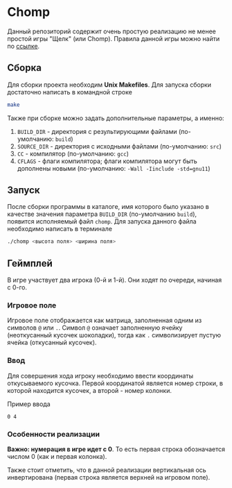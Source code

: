 # Chomp
Данный репозиторий содержит очень простую реализацию не менее простой игры "Щелк" (или Chomp). Правила данной игры можно найти по [ссылке](https://ru.wikipedia.org/wiki/%D0%A9%D1%91%D0%BB%D0%BA).

## Сборка
Для сборки проекта необходим **Unix Makefiles**. Для запуска сборки достаточно написать в командной строке
```sh
make
```

Также при сборке можно задать дополнительные параметры, а именно:
1. `BUILD_DIR` - директория с результирующими файлами (по-умолчанию: `build`)
1. `SOURCE_DIR` - директория с исходными файлами (по-умолчанию: `src`)
1. `CC` - компилятор (по-умолчанию: `gcc`)
1. `CFLAGS` - флаги компилятора; флаги компилятора могут быть дополнены новыми (по-умолчанию: `-Wall -Iinclude -std=gnu11`)

## Запуск
После сборки программы в каталоге, имя которого было указано в качестве значения параметра `BUILD_DIR` (по-умолчанию `build`), появится исполняемый файл `chomp`. Для запуска данного файла необходимо написать в терминале
```sh
./chomp <высота поля> <ширина поля>
```

## Геймплей
В игре участвует два игрока (0-й и 1-й). Они ходят по очереди, начиная с 0-го.

### Игровое поле
Игровое поле отображается как матрица, заполненная одним из символов `@` или `.`. Символ `@` означает заполненную ячейку (неоткусанный кусочек шоколадки), тогда как `.` символизирует пустую ячейка (откусанный кусочек).

### Ввод
Для совершения хода игроку необходимо ввести координаты откусываемого кусочка. Первой координатой является номер строки, в которой находится кусочек, а второй - номер колонки.

Пример ввода
```
0 4
```

### Особенности реализации
**Важно: нумерация в игре идет с 0**. То есть первая строка обозначается числом 0 (как и первая колонка).

Также стоит отметить, что в данной реализации вертикальная ось инвертирована (первая строка является верхней на игровом поле).